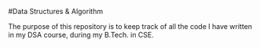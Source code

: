 #Data Structures & Algorithm

The purpose of this repository is to keep track of all the code I have written in my DSA course, during my B.Tech. in CSE.